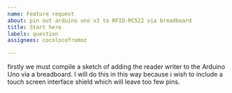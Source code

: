 ```yaml
---
name: Feature request
about: pin out arduino uno v3 to RFID-RC522 via breadboard
title: Start here
labels: question
assignees: cocolocofromoz

---
```


firstly we must compile a sketch of adding the reader writer to the Arduino Uno via a breadboard. 
I will do this in this way because i wish to include a touch screen interface shield which will leave too few pins.
